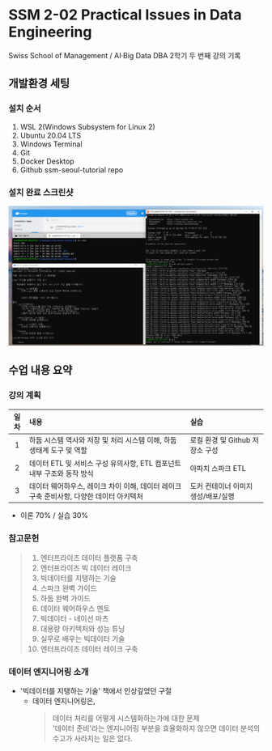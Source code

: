 # SSM 2-02 Practical Issues in Data Engineering

Swiss School of Management / AI·Big Data DBA 2학기 두 번째 강의 기록

## 개발환경 세팅
### 설치 순서
1. WSL 2(Windows Subsystem for Linux 2)
2. Ubuntu 20.04 LTS
3. Windows Terminal
4. Git
5. Docker Desktop
6. Github ssm-seoul-tutorial repo

### 설치 완료 스크린샷
![ssm-seoul](image/ssm-seoul.png)

## 수업 내용 요약
### 강의 계획

|일차|내용|실습|
|:-----:|:-----|:-----|
|1|하둡 시스템 역사와 저장 및 처리 시스템 이해, 하둡 생태계 도구 및 역할|로컬 환경 및 Github 저장소 구성|
|2|데이터 ETL 및 서비스 구성 유의사항, ETL 컴포넌트 내부 구조와 동작 방식|아파치 스파크 ETL|
|3|데이터 웨어하우스, 레이크 차이 이해, 데이터 레이크 구축 준비사항, 다양한 데이터 아키텍처|도커 컨테이너 이미지 생성/배포/실행|

- 이론 70% / 실습 30%

### 참고문헌
> 1. 엔터프라이즈 데이터 플랫폼 구축
> 2. 엔터프라이즈 빅 데이터 레이크
> 3. 빅데이터를 지탱하는 기술
> 4. 스파크 완벽 가이드
> 5. 하둡 완벽 가이드
> 6. 데이터 웨어하우스 멘토
> 7. 빅데이터 - 네이선 마츠
> 8. 대용량 아키텍처와 성능 튜닝
> 9. 실무로 배우는 빅데이터 기술
> 10. 엔터프라이즈 데이터 레이크 구축

### 데이터 엔지니어링 소개
* '빅데이터를 지탱하는 기술' 책에서 인상깊었던 구절
  - 데이터 엔지니어링은,
    > 데이터 처리를 어떻게 시스템화하는가에 대한 문제  
    > '데이터 준비'라는 엔지니어링 부분을 효율화하지 않으면 데이터 분석의 수고가 사라지는 일은 없다.  


